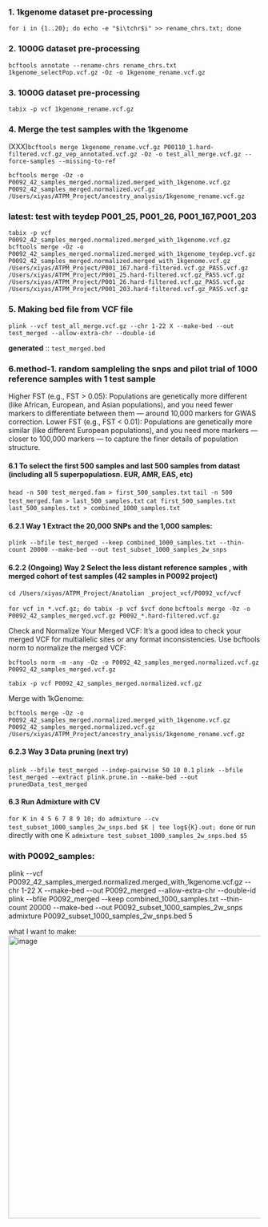 
### 1. 1kgenome dataset pre-processing
```for i in {1..20}; do echo -e "$i\tchr$i" >> rename_chrs.txt; done```
### 2. 1000G dataset pre-processing
```bcftools annotate --rename-chrs rename_chrs.txt 1kgenome_selectPop.vcf.gz -Oz -o 1kgenome_rename.vcf.gz```
### 3. 1000G dataset pre-processing
```tabix -p vcf 1kgenome_rename.vcf.gz```

### 4. Merge the test samples with the 1kgenome
(XXX)```bcftools merge 1kgenome_rename.vcf.gz P00110_1.hard-filtered.vcf.gz_vep_annotated.vcf.gz -Oz -o test_all_merge.vcf.gz --force-samples --missing-to-ref```

```bcftools merge -Oz -o P0092_42_samples_merged.normalized.merged_with_1kgenome.vcf.gz P0092_42_samples_merged.normalized.vcf.gz /Users/xiyas/ATPM_Project/ancestry_analysis/1kgenome_rename.vcf.gz```

### latest: test with teydep P001_25, P001_26, P001_167,P001_203
```tabix -p vcf  P0092_42_samples_merged.normalized.merged_with_1kgenome.vcf.gz```
```bcftools merge -Oz -o P0092_42_samples_merged.normalized.merged_with_1kgenome_teydep.vcf.gz P0092_42_samples_merged.normalized.merged_with_1kgenome.vcf.gz /Users/xiyas/ATPM_Project/P001_167.hard-filtered.vcf.gz_PASS.vcf.gz /Users/xiyas/ATPM_Project/P001_25.hard-filtered.vcf.gz_PASS.vcf.gz /Users/xiyas/ATPM_Project/P001_26.hard-filtered.vcf.gz_PASS.vcf.gz /Users/xiyas/ATPM_Project/P001_203.hard-filtered.vcf.gz_PASS.vcf.gz```


### 5. Making bed file from VCF file
```plink --vcf test_all_merge.vcf.gz --chr 1-22 X --make-bed --out test_merged --allow-extra-chr --double-id```

**generated** :: ```test_merged.bed``` 


### 6.method-1. random sampleling the snps and pilot trial of 1000 reference samples with 1 test sample
Higher FST (e.g., FST > 0.05): 
Populations are genetically more different (like African, European, and Asian populations), and you need fewer markers to differentiate between them — around 10,000 markers for GWAS correction.
Lower FST (e.g., FST < 0.01): 
Populations are genetically more similar (like different European populations), and you need more markers — closer to 100,000 markers — to capture the finer details of population structure.

#### 6.1 To select the first 500 samples and last 500 samples from datast (including all 5 superpopulatiosn. EUR, AMR, EAS, etc)
```head -n 500 test_merged.fam > first_500_samples.txt```
```tail -n 500 test_merged.fam > last_500_samples.txt```
```cat first_500_samples.txt last_500_samples.txt > combined_1000_samples.txt```

#### 6.2.1 Way 1 Extract the 20,000 SNPs and the 1,000 samples:
```plink --bfile test_merged --keep combined_1000_samples.txt --thin-count 20000 --make-bed --out test_subset_1000_samples_2w_snps```

#### 6.2.2 (Ongoing) Way 2 Select the less distant reference samples , with merged cohort of test samples (42 samples in P0092 project)
```cd /Users/xiyas/ATPM_Project/Anatolian _project_vcf/P0092_vcf/vcf```

```for vcf in *.vcf.gz; do tabix -p vcf $vcf done```
```bcftools merge -Oz -o P0092_42_samples_merged.vcf.gz P0092_*.hard-filtered.vcf.gz```

Check and Normalize Your Merged VCF: It’s a good idea to check your merged VCF for multiallelic sites or any format inconsistencies. Use bcftools norm to normalize the merged VCF:

```bcftools norm -m -any -Oz -o P0092_42_samples_merged.normalized.vcf.gz P0092_42_samples_merged.vcf.gz```

```tabix -p vcf P0092_42_samples_merged.normalized.vcf.gz```

Merge with 1kGenome: 

```bcftools merge -Oz -o P0092_42_samples_merged.normalized.merged_with_1kgenome.vcf.gz P0092_42_samples_merged.normalized.vcf.gz /Users/xiyas/ATPM_Project/ancestry_analysis/1kgenome_rename.vcf.gz```

#### 6.2.3 Way 3 Data pruning (next try)

```plink --bfile test_merged --indep-pairwise 50 10 0.1```
```plink --bfile test_merged --extract plink.prune.in --make-bed --out prunedData_test_merged```

#### 6.3 Run Admixture with CV
```for K in 4 5 6 7 8 9 10; do admixture --cv test_subset_1000_samples_2w_snps.bed $K | tee log${K}.out; done``` 
or run directly with one K
```admixture test_subset_1000_samples_2w_snps.bed $5```

### with P0092_samples:
plink --vcf P0092_42_samples_merged.normalized.merged_with_1kgenome.vcf.gz --chr 1-22 X --make-bed --out P0092_merged --allow-extra-chr --double-id 
plink --bfile P0092_merged --keep combined_1000_samples.txt --thin-count 20000 --make-bed --out P0092_subset_1000_samples_2w_snps
admixture P0092_subset_1000_samples_2w_snps.bed 5

what I want to make: 
<img width="564" alt="image" src="https://github.com/user-attachments/assets/e3dd4081-5433-4a5f-ae71-c77b650e58ed">
